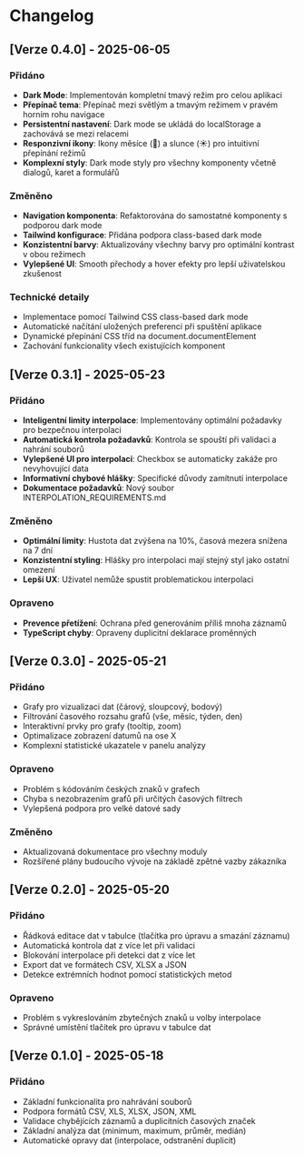 # Changelog

## [Verze 0.4.0] - 2025-06-05

### Přidáno
- **Dark Mode**: Implementován kompletní tmavý režim pro celou aplikaci
- **Přepínač tema**: Přepínač mezi světlým a tmavým režimem v pravém horním rohu navigace
- **Persistentní nastavení**: Dark mode se ukládá do localStorage a zachovává se mezi relacemi
- **Responzivní ikony**: Ikony měsíce (🌙) a slunce (☀️) pro intuitivní přepínání režimů
- **Komplexní styly**: Dark mode styly pro všechny komponenty včetně dialogů, karet a formulářů

### Změněno
- **Navigation komponenta**: Refaktorována do samostatné komponenty s podporou dark mode
- **Tailwind konfigurace**: Přidána podpora class-based dark mode
- **Konzistentní barvy**: Aktualizovány všechny barvy pro optimální kontrast v obou režimech
- **Vylepšené UI**: Smooth přechody a hover efekty pro lepší uživatelskou zkušenost

### Technické detaily
- Implementace pomocí Tailwind CSS class-based dark mode
- Automatické načítání uložených preferencí při spuštění aplikace
- Dynamické přepínání CSS tříd na document.documentElement
- Zachování funkcionality všech existujících komponent

## [Verze 0.3.1] - 2025-05-23

### Přidáno
- **Inteligentní limity interpolace**: Implementovány optimální požadavky pro bezpečnou interpolaci
- **Automatická kontrola požadavků**: Kontrola se spouští při validaci a nahrání souborů
- **Vylepšené UI pro interpolaci**: Checkbox se automaticky zakáže pro nevyhovující data
- **Informativní chybové hlášky**: Specifické důvody zamítnutí interpolace
- **Dokumentace požadavků**: Nový soubor INTERPOLATION_REQUIREMENTS.md

### Změněno
- **Optimální limity**: Hustota dat zvýšena na 10%, časová mezera snížena na 7 dní
- **Konzistentní styling**: Hlášky pro interpolaci mají stejný styl jako ostatní omezení
- **Lepší UX**: Uživatel nemůže spustit problematickou interpolaci

### Opraveno
- **Prevence přetížení**: Ochrana před generováním příliš mnoha záznamů
- **TypeScript chyby**: Opraveny duplicitní deklarace proměnných

## [Verze 0.3.0] - 2025-05-21

### Přidáno
- Grafy pro vizualizaci dat (čárový, sloupcový, bodový)
- Filtrování časového rozsahu grafů (vše, měsíc, týden, den)
- Interaktivní prvky pro grafy (tooltip, zoom)
- Optimalizace zobrazení datumů na ose X
- Komplexní statistické ukazatele v panelu analýzy

### Opraveno
- Problém s kódováním českých znaků v grafech
- Chyba s nezobrazením grafů při určitých časových filtrech
- Vylepšená podpora pro velké datové sady

### Změněno
- Aktualizovaná dokumentace pro všechny moduly
- Rozšířené plány budoucího vývoje na základě zpětné vazby zákazníka

## [Verze 0.2.0] - 2025-05-20

### Přidáno
- Řádková editace dat v tabulce (tlačítka pro úpravu a smazání záznamu)
- Automatická kontrola dat z více let při validaci
- Blokování interpolace při detekci dat z více let
- Export dat ve formátech CSV, XLSX a JSON
- Detekce extrémních hodnot pomocí statistických metod

### Opraveno
- Problém s vykreslováním zbytečných znaků u volby interpolace
- Správné umístění tlačítek pro úpravu v tabulce dat

## [Verze 0.1.0] - 2025-05-18

### Přidáno
- Základní funkcionalita pro nahrávání souborů
- Podpora formátů CSV, XLS, XLSX, JSON, XML
- Validace chybějících záznamů a duplicitních časových značek
- Základní analýza dat (minimum, maximum, průměr, medián)
- Automatické opravy dat (interpolace, odstranění duplicit)